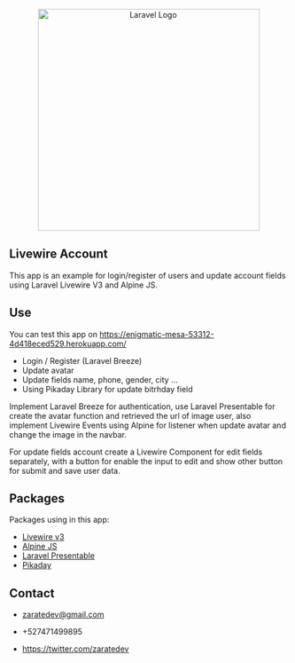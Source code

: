 <p align="center"><a href="https://laravel.com" target="_blank"><img src="https://raw.githubusercontent.com/laravel/art/master/logo-lockup/5%20SVG/2%20CMYK/1%20Full%20Color/laravel-logolockup-cmyk-red.svg" width="400" alt="Laravel Logo"></a></p>

## Livewire Account

This app is an example for login/register of users and update account fields using Laravel Livewire V3 and Alpine JS.

## Use
You can test this app on https://enigmatic-mesa-53312-4d418eced529.herokuapp.com/

- Login / Register (Laravel Breeze)
- Update avatar
- Update fields name, phone, gender, city ...
- Using Pikaday Library for update bitrhday field

Implement Laravel Breeze for authentication, use Laravel Presentable for create the avatar function and retrieved the url of image user, also implement Livewire Events using Alpine for listener when update avatar and change the image in the navbar.

For update fields account create a Livewire Component for edit fields separately, with a button for enable the input to edit and show other button for submit and save user data.

## Packages
Packages using in this app:

- [Livewire v3](https://livewire.laravel.com/)
- [Alpine JS](https://alpinejs.dev/)
- [Laravel Presentable](https://github.com/datacreativa/laravel-presentable)
- [Pikaday](https://github.com/Pikaday/Pikaday)

## Contact

- zaratedev@gmail.com
- +527471499895

- https://twitter.com/zaratedev
